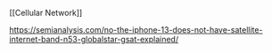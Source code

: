 [[Cellular Network]]


https://semianalysis.com/no-the-iphone-13-does-not-have-satellite-internet-band-n53-globalstar-gsat-explained/